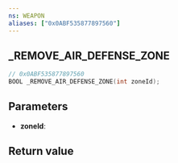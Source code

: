 ```yaml
---
ns: WEAPON
aliases: ["0x0ABF535877897560"]
---
```

## _REMOVE_AIR_DEFENSE_ZONE

```c
// 0x0ABF535877897560
BOOL _REMOVE_AIR_DEFENSE_ZONE(int zoneId);
```


## Parameters
* **zoneId**: 

## Return value
